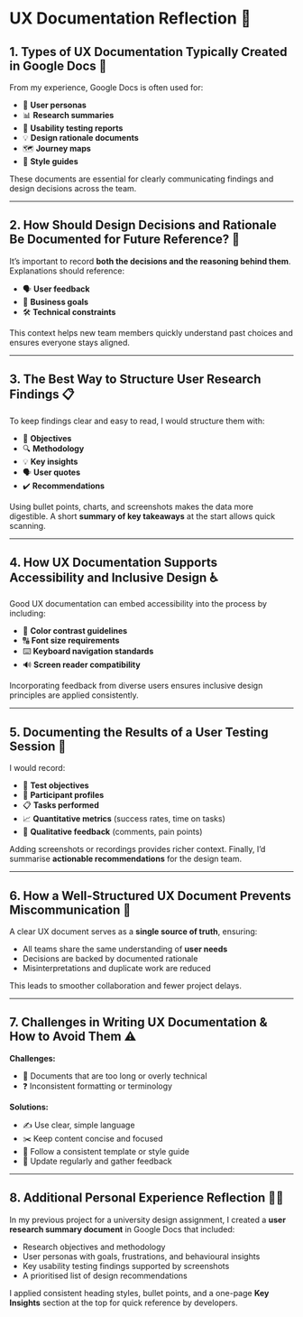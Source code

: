 # UX Documentation Reflection 📝  

## 1. Types of UX Documentation Typically Created in Google Docs 📄  
From my experience, Google Docs is often used for:  
- 👥 **User personas**  
- 📊 **Research summaries**  
- 🧪 **Usability testing reports**  
- 💡 **Design rationale documents**  
- 🗺️ **Journey maps**  
- 🎨 **Style guides**  

These documents are essential for clearly communicating findings and design decisions across the team.  

---

## 2. How Should Design Decisions and Rationale Be Documented for Future Reference? 🤔  
It’s important to record **both the decisions and the reasoning behind them**. Explanations should reference:  
- 🗣️ **User feedback**  
- 🎯 **Business goals**  
- 🛠️ **Technical constraints**  

This context helps new team members quickly understand past choices and ensures everyone stays aligned.  

---

## 3. The Best Way to Structure User Research Findings 📋  
To keep findings clear and easy to read, I would structure them with:  
- 🎯 **Objectives**  
- 🔍 **Methodology**  
- 💡 **Key insights**  
- 🗣️ **User quotes**  
- ✔️ **Recommendations**  

Using bullet points, charts, and screenshots makes the data more digestible. A short **summary of key takeaways** at the start allows quick scanning.  

---

## 4. How UX Documentation Supports Accessibility and Inclusive Design ♿  
Good UX documentation can embed accessibility into the process by including:  
- 🎨 **Color contrast guidelines**  
- 🔠 **Font size requirements**  
- ⌨️ **Keyboard navigation standards**  
- 🔊 **Screen reader compatibility**  

Incorporating feedback from diverse users ensures inclusive design principles are applied consistently.  

---

## 5. Documenting the Results of a User Testing Session 🎥  
I would record:  
- 🎯 **Test objectives**  
- 👤 **Participant profiles**  
- 📋 **Tasks performed**  
- 📈 **Quantitative metrics** (success rates, time on tasks)  
- 💬 **Qualitative feedback** (comments, pain points)  

Adding screenshots or recordings provides richer context. Finally, I’d summarise **actionable recommendations** for the design team.  

---

## 6. How a Well-Structured UX Document Prevents Miscommunication 🤝  
A clear UX document serves as a **single source of truth**, ensuring:  
- All teams share the same understanding of **user needs**  
- Decisions are backed by documented rationale  
- Misinterpretations and duplicate work are reduced  

This leads to smoother collaboration and fewer project delays.  

---

## 7. Challenges in Writing UX Documentation & How to Avoid Them ⚠️  
**Challenges:**  
- 📜 Documents that are too long or overly technical  
- ❓ Inconsistent formatting or terminology  

**Solutions:**  
- ✍️ Use clear, simple language  
- ✂️ Keep content concise and focused  
- 📐 Follow a consistent template or style guide  
- 🔄 Update regularly and gather feedback  

---

## 8. Additional Personal Experience Reflection 🧑‍💻  

In my previous project for a university design assignment, I created a **user research summary document** in Google Docs that included:  
- Research objectives and methodology  
- User personas with goals, frustrations, and behavioural insights  
- Key usability testing findings supported by screenshots  
- A prioritised list of design recommendations  

I applied consistent heading styles, bullet points, and a one-page **Key Insights** section at the top for quick reference by developers.  



